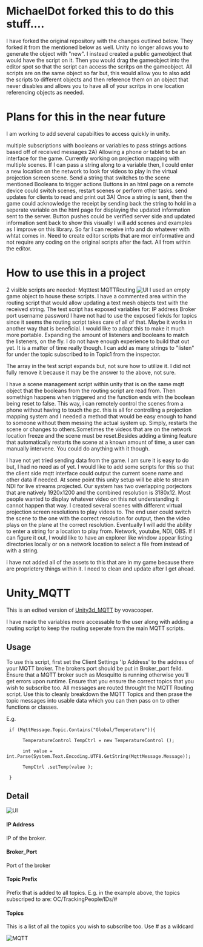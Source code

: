 # MichaelDot forked this to do this stuff....
I have forked the original repository with the changes outlined below. They forked it from the mentioned below as well. Unity no longer allows you to generate the object with "new". I instead created a public gameobject that would have the script on it. Then you would drag the gameobject into the editor spot so that the script can access the scritps on the gameobject. All scripts are on the same object so far but, this would allow you to also add the scripts to different objects and then reference them on an object that never disables and allows you to have all of your scritps in one location referencing objects as needed.

# Plans for this in the near future
I am working to add several capabilties to access quickly in unity.

multiple subscriptions with booleans or variables to pass strings
actions based off of received messages 2A) Allowing a phone or tablet to be an interface for the game. Currently working on projection mapping with multiple scenes. If I can pass a string along to a variable then, I could enter a new location on the network to look for videos to play in the virtual projection screen scene. Send a string that switches to the scene mentioned Booleans to trigger actions Buttons in an html page on a remote device could switch scenes, restart scenes or perform other tasks.
send updates for clients to read and print out 3A) Once a string is sent, then the game could acknowledge the receipt by sending back the string to hold in a seperate variable on the html page for displaying the updated information sent to the server. Button pushes could be verified server side and updated information sent back to show this visually
I will add scenes and examples as I improve on this library. So far I can receive info and do whatever with whtat comes in. Need to create editor scripts that are mor einformative and not require any coding on the original scripts after the fact. All from within the editor.

# How to use this in a project
2 visible scripts are needed:
Mqtttest
MQTTRouting
![UI](ReadMe_Assets/unityScreenMQTT.PNG "Inspector Overview")
I used an empty game object to house these scripts. I have a commented area within the routing script that would allow updating a text mesh objects text with the received string.
The test script has exposed variables for:
IP address
Broker port
username
password
I have not had to use the exposed fiekds for topics since it seems the routing script takes care of all of that. Maybe it works in another way that is beneficial. I would like to adapt this to make it much more portable. Expanding the amount of listeners and booleans to match the listeners, on the fly. I do not have enough experience to build that out yet. It is a matter of time really though. I can add as many strings to "listen" for under the topic subscribed to in Topic1 from the inspector.

The array in the test script expands but, not sure how to utilize it. I did not fully remove it because it may be the answer to the above, not sure.

I have a scene management script within unity that is on the same mqtt object that the booleans from the routing script are read from. Then somethign happens when triggered and the function ends with the boolean being reset to false. This way, i can remotely control the scenes from a phone without having to touch the pc. this is all for controlling a projection mapping system and I needed a method that would be easy enough to hand to someone without them messing the actual system up. Simply, restarts the scene or changes to others.Sometimes the videos that are on the network location freeze and the scene must be reset.Besides adding a timing feature that automatically restarts the scene at a known amount of time, a user can manually intervene. You could do anything with it though.

I have not yet tried sending data from the game. I am sure it is easy to do but, I had no need as of yet. I would like to add some scripts for this so that the client side mqtt interface could output the current scene name and other data if needed.
At some point this unity setup will be able to stream NDI for live streams projected. Our system has two overlapping porjectors that are natively 1920x1200 and the combined resolution is 3180x12. Most people wanted to display whatever video on this not understanding it cannot happen that way. 
I created several scenes with different virtual projection screen resolutions to play videos to. The end user could switch the scene to the one with the correct resolution for output, then the video plays on the plane at the correct resolution. Eventually I will add the ability to enter a string for a location to play from. Network, youtube, NDI, OBS. If I can figure it out, I would like to have an explorer like window appear listing directories locally or on a network location to select a file from instead of with a string.

i have not added all of the assets to this that are in my game because there are proprietery things within it. I need to clean and update after I get ahead.


# Unity_MQTT
This is an edited version of [Unity3d_MQTT](https://github.com/vovacooper/Unity3d_MQTT) by vovacooper.  
  
I have made the variables more accessable to the user along with adding a routing script to keep the routing seperate from the main MQTT scripts.

## Usage

To use this script, first set the Client Settings 'Ip Address' to the address of your MQTT broker. The brokers port should be put in Broker_port feild. Ensure that a MQTT broker such as Mosquitto is running otherwise you'll get errors upon runtime. Ensure that you ensure the correct topics that you wish to subscribe too. 
All messages are routed throught the MQTT Routing script. Use this to cleanly breakdown the MQTT Topics and then prase the topic messages into usable data which you can then pass on to other functions or classes.

E.g.   

     if (MqttMessage.Topic.Contains("Global/Temperature")){     
     
          TemperatureControl TempCtrl = new TemperatureControl ();     
     
          int value = int.Parse(System.Text.Encoding.UTF8.GetString(MqttMessage.Message));   
     
          TempCtrl .setTemp(value );    
     
     }     

## Detail
  
![UI](ReadMe_Assets/MQTT_Image1.PNG "User Interface")

#### IP Address
IP of the broker.

#### Broker_Port
Port of the broker

#### Topic Prefix
Prefix that is added to all topics. E.g. in the example above, the topics subscriped to are: OC/TrackingPeople/IDs/#

#### Topics
This is a list of all the topics you wish to subscribe too. Use # as a wildcard

![MQTT](ReadMe_Assets/Capture7.PNG "MQTT Levels")
